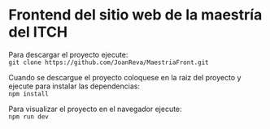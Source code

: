 # Frontend del sitio web de la maestría del ITCH

Para descargar el proyecto ejecute:  
         ```git clone https://github.com/JoanReva/MaestriaFront.git```

Cuando se descargue el proyecto coloquese en la raiz del proyecto y ejecute para instalar las dependencias:  
         ```npm install```

Para visualizar el proyecto en el navegador ejecute:   
         ```npm run dev```
